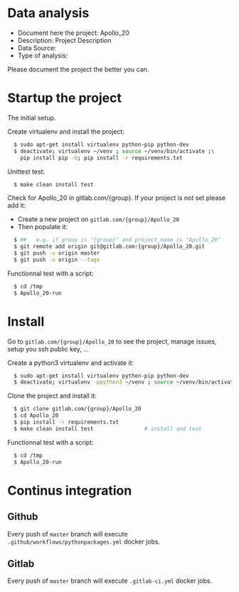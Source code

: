 # Data analysis
- Document here the project: Apollo_20
- Description: Project Description
- Data Source:
- Type of analysis:

Please document the project the better you can.

# Startup the project

The initial setup.

Create virtualenv and install the project:
```bash
  $ sudo apt-get install virtualenv python-pip python-dev
  $ deactivate; virtualenv ~/venv ; source ~/venv/bin/activate ;\
    pip install pip -U; pip install -r requirements.txt
```

Unittest test:
```bash
  $ make clean install test
```

Check for Apollo_20 in gitlab.com/{group}.
If your project is not set please add it:

- Create a new project on `gitlab.com/{group}/Apollo_20`
- Then populate it:

```bash
  $ ##   e.g. if group is "{group}" and project_name is "Apollo_20"
  $ git remote add origin git@gitlab.com:{group}/Apollo_20.git
  $ git push -u origin master
  $ git push -u origin --tags
```

Functionnal test with a script:
```bash
  $ cd /tmp
  $ Apollo_20-run
```
# Install
Go to `gitlab.com/{group}/Apollo_20` to see the project, manage issues,
setup you ssh public key, ...

Create a python3 virtualenv and activate it:
```bash
  $ sudo apt-get install virtualenv python-pip python-dev
  $ deactivate; virtualenv -ppython3 ~/venv ; source ~/venv/bin/activate
```

Clone the project and install it:
```bash
  $ git clone gitlab.com/{group}/Apollo_20
  $ cd Apollo_20
  $ pip install -r requirements.txt
  $ make clean install test                # install and test
```
Functionnal test with a script:
```bash
  $ cd /tmp
  $ Apollo_20-run
```

# Continus integration
## Github
Every push of `master` branch will execute `.github/workflows/pythonpackages.yml` docker jobs.
## Gitlab
Every push of `master` branch will execute `.gitlab-ci.yml` docker jobs.
